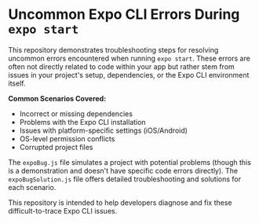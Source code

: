 # Uncommon Expo CLI Errors During `expo start`

This repository demonstrates troubleshooting steps for resolving uncommon errors encountered when running `expo start`.  These errors are often not directly related to code within your app but rather stem from issues in your project's setup, dependencies, or the Expo CLI environment itself.

**Common Scenarios Covered:**

* Incorrect or missing dependencies
* Problems with the Expo CLI installation
* Issues with platform-specific settings (iOS/Android)
* OS-level permission conflicts
* Corrupted project files

The `expoBug.js` file simulates a project with potential problems (though this is a demonstration and doesn't have specific code errors directly).  The `expoBugSolution.js` file offers detailed troubleshooting and solutions for each scenario.

This repository is intended to help developers diagnose and fix these difficult-to-trace Expo CLI issues.